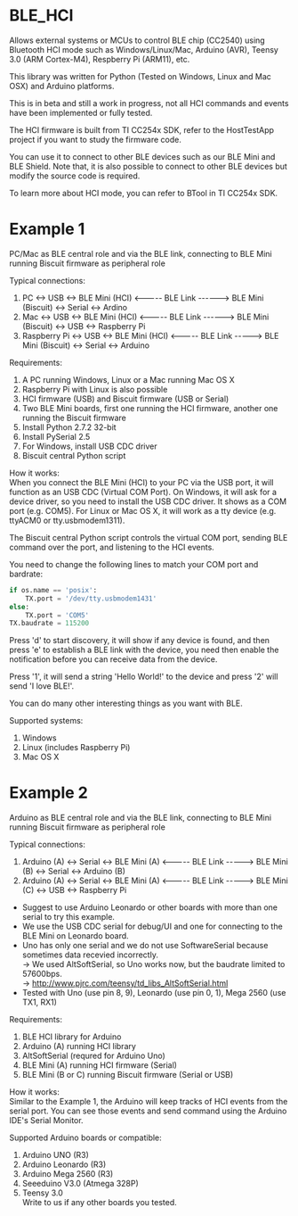 BLE_HCI
=======

Allows external systems or MCUs to control BLE chip (CC2540) using Bluetooth HCI mode such as Windows/Linux/Mac, Arduino (AVR), Teensy 3.0 (ARM Cortex-M4), Respberry Pi (ARM11), etc.

This library was written for Python (Tested on Windows, Linux and Mac OSX) and Arduino platforms.

This is in beta and still a work in progress, not all HCI commands and events have been implemented or fully tested.

The HCI firmware is built from TI CC254x SDK, refer to the HostTestApp project if you want to study the firmware code.

You can use it to connect to other BLE devices such as our BLE Mini and BLE Shield. Note that, it is also possible to connect to other BLE devices but modify the source code is required.

To learn more about HCI mode, you can refer to BTool in TI CC254x SDK.

Example 1
=========

PC/Mac as BLE central role and via the BLE link, connecting to BLE Mini running Biscuit firmware as peripheral role

Typical connections:<br/>
1. PC <-> USB <-> BLE Mini (HCI) <----- BLE Link ------> BLE Mini (Biscuit) <-> Serial <-> Ardino<br/>
2. Mac <-> USB <-> BLE Mini (HCI) <----- BLE Link ------> BLE Mini (Biscuit) <-> USB <-> Raspberry Pi<br/>
3. Raspberry Pi <-> USB <-> BLE Mini (HCI) <----- BLE Link -----> BLE Mini (Biscuit) <-> Serial <-> Arduino

Requirements:<br/>
1. A PC running Windows, Linux or a Mac running Mac OS X<br/>
2. Raspberry Pi with Linux is also possible<br/>
3. HCI firmware (USB) and Biscuit firmware (USB or Serial)<br/>
4. Two BLE Mini boards, first one running the HCI firmware, another one running the Biscuit firmware<br/>
5. Install Python 2.7.2 32-bit<br/>
6. Install PySerial 2.5<br/>
7. For Windows, install USB CDC driver<br/> 
8. Biscuit central Python script

How it works:<br/>
When you connect the BLE Mini (HCI) to your PC via the USB port, it will function as an USB CDC (Virtual COM Port). On Windows, it will ask for a device driver, so you need to install the USB CDC driver. It shows as a COM port (e.g. COM5). For Linux or Mac OS X, it will work as a tty device (e.g. ttyACM0 or tty.usbmodem1311).<br/>

The Biscuit central Python script controls the virtual COM port, sending BLE command over the port, and listening to the HCI events.<br/>

You need to change the following lines to match your COM port and bardrate:<br/>
```python
if os.name == 'posix':
    TX.port = '/dev/tty.usbmodem1431'
else:
    TX.port = 'COM5'
TX.baudrate = 115200
```

Press 'd' to start discovery, it will show if any device is found, and then press 'e' to establish a BLE link with the device, you need then enable the notification before you can receive data from the device.

Press '1', it will send a string 'Hello World!' to the device and press '2' will send 'I love BLE!'.

You can do many other interesting things as you want with BLE.

Supported systems:<br/>
1. Windows<br/>
2. Linux (includes Raspberry Pi)<br/>
3. Mac OS X<br/>

Example 2
=========

Arduino as BLE central role and via the BLE link, connecting to BLE Mini running Biscuit firmware as peripheral role

Typical connections:<br/>
1. Arduino (A) <-> Serial <-> BLE Mini (A) <----- BLE Link -----> BLE Mini (B) <-> Serial <-> Arduino (B)<br/>
2. Arduino (A) <-> Serial <-> BLE Mini (A) <----- BLE Link -----> BLE Mini (C) <-> USB <-> Raspberry Pi

* Suggest to use Arduino Leonardo or other boards with more than one serial to try this example.
* We use the USB CDC serial for debug/UI and one for connecting to the BLE Mini on Leonardo board.
* Uno has only one serial and we do not use SoftwareSerial because sometimes data recevied incorrectly.<br/>
  -> We used AltSoftSerial, so Uno works now, but the baudrate limited to 57600bps.<br/>
  -> http://www.pjrc.com/teensy/td_libs_AltSoftSerial.html<br/>
* Tested with Uno (use pin 8, 9), Leonardo (use pin 0, 1), Mega 2560 (use TX1, RX1)

Requirements:<br/>
1. BLE HCI library for Arduino<br/>
2. Arduino (A) running HCI library<br/>
3. AltSoftSerial (requred for Arduino Uno)<br/>
4. BLE Mini (A) running HCI firmware (Serial)<br/>
5. BLE Mini (B or C) running Biscuit firmware (Serial or USB)

How it works:<br/>
Similar to the Example 1, the Arduino will keep tracks of HCI events from the serial port. You can see those events and send command using the Arduino IDE's Serial Monitor.

Supported Arduino boards or compatible:<br/>
1. Arduino UNO (R3)<br/>
2. Arduino Leonardo (R3)<br/>
3. Arduino Mega 2560 (R3)<br/>
4. Seeeduino V3.0 (Atmega 328P)<br/>
5. Teensy 3.0<br/>
Write to us if any other boards you tested.<br/>
